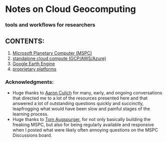 # Notes on Cloud Geocomputing
### tools and workflows for researchers

## CONTENTS:
1. [Microsoft Planetary Computer (MSPC)](mspc/mspc.md)
2. [standalone cloud compute (GCP/AWS/Azure)](gcp_aws_azure/gcp_azure_aws.md)
3. [Google Earth Engine](gee/gee.md)
4. [proprietary platforms](proprietary/proprietary.md)



### Acknowledgments:
- Huge thanks to [Aaron Culich](https://dlab.berkeley.edu/people/aaron-culich) for many, early, and ongoing conversations that directed me to a lot of the resources presented here and that answered a lot of outstanding questions quickly and succinctly, leapfrogging what would have been slow and painful stages of the learning process.
- Huge thanks to [Tom Augspurger](http://tomaugspurger.net/about/), for not only basically building the freaking MSPC, but also for being regularly available and responsive when I posted what were likely often annoying questions on the MSPC Discussions board.
